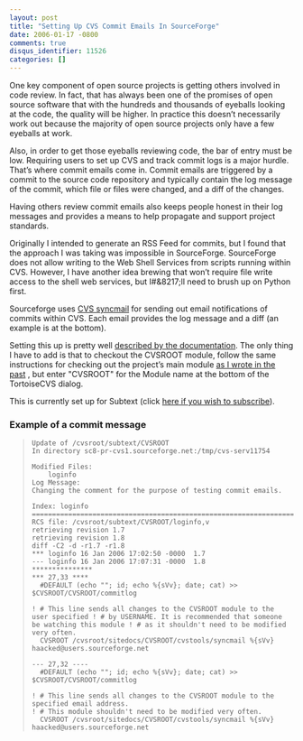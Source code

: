 ```yaml
---
layout: post
title: "Setting Up CVS Commit Emails In SourceForge"
date: 2006-01-17 -0800
comments: true
disqus_identifier: 11526
categories: []
---
```

One key component of open source projects is getting others involved in
code review. In fact, that has always been one of the promises of open
source software that with the hundreds and thousands of eyeballs looking
at the code, the quality will be higher. In practice this doesn’t
necessarily work out because the majority of open source projects only
have a few eyeballs at work.

Also, in order to get those eyeballs reviewing code, the bar of entry
must be low. Requiring users to set up CVS and track commit logs is a
major hurdle. That’s where commit emails come in. Commit emails are
triggered by a commit to the source code repository and typically
contain the log message of the commit, which file or files were changed,
and a diff of the changes.

Having others review commit emails also keeps people honest in their log
messages and provides a means to help propagate and support project
standards.

Originally I intended to generate an RSS Feed for commits, but I found
that the approach I was taking was impossible in SourceForge.
SourceForge does not allow writing to the Web Shell Services from
scripts running within CVS. However, I have another idea brewing that
won’t require file write access to the shell web services, but
I\#&8217;ll need to brush up on Python first.

Sourceforge uses [CVS
syncmail](https://sourceforge.net/projects/cvs-syncmail/) for sending
out email notifications of commits within CVS. Each email provides the
log message and a diff (an example is at the bottom).

Setting this up is pretty well [described by the
documentation](https://sourceforge.net/docman/display_doc.php?docid=29894&group_id=1#syncmail).
The only thing I have to add is that to checkout the CVSROOT module,
follow the same instructions for checking out the project’s main module
[as I wrote in the
past](http://haacked.com/archive/2005/05/12/3178.aspx) , but enter
"CVSROOT" for the Module name at the bottom of the TortoiseCVS dialog.

This is currently set up for Subtext (click [here if you wish to
subscribe](http://lists.sourceforge.net/lists/listinfo/subtext-commits)).

### Example of a commit message

>     Update of /cvsroot/subtext/CVSROOT
>     In directory sc8-pr-cvs1.sourceforge.net:/tmp/cvs-serv11754
>
>     Modified Files:
>         loginfo
>     Log Message:
>     Changing the comment for the purpose of testing commit emails.
>
>     Index: loginfo
>     ===================================================================
>     RCS file: /cvsroot/subtext/CVSROOT/loginfo,v
>     retrieving revision 1.7
>     retrieving revision 1.8
>     diff -C2 -d -r1.7 -r1.8
>     *** loginfo 16 Jan 2006 17:02:50 -0000  1.7
>     --- loginfo 16 Jan 2006 17:07:31 -0000  1.8
>     ***************
>     *** 27,33 ****
>       #DEFAULT (echo ""; id; echo %{sVv}; date; cat) >> $CVSROOT/CVSROOT/commitlog
>       
>     ! # This line sends all changes to the CVSROOT module to the user specified ! # by USERNAME. It is recommended that someone be watching this module ! # as it shouldn't need to be modified very often.
>       CVSROOT /cvsroot/sitedocs/CVSROOT/cvstools/syncmail %{sVv} haacked@users.sourceforge.net
>       
>     --- 27,32 ----
>       #DEFAULT (echo ""; id; echo %{sVv}; date; cat) >> $CVSROOT/CVSROOT/commitlog
>       
>     ! # This line sends all changes to the CVSROOT module to the specified email address.  
>     ! # This module shouldn't need to be modified very often.
>       CVSROOT /cvsroot/sitedocs/CVSROOT/cvstools/syncmail %{sVv} haacked@users.sourceforge.net
>       

